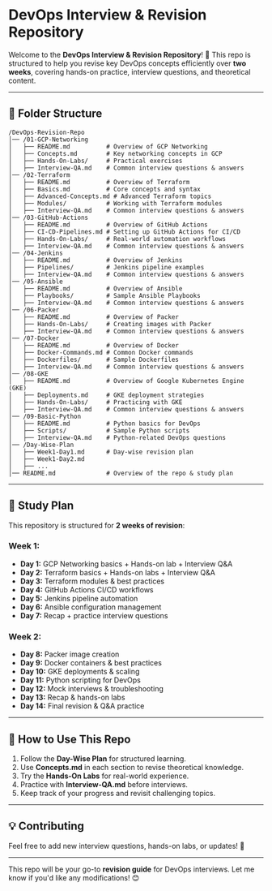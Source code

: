 # DevOps Interview & Revision Repository

Welcome to the **DevOps Interview & Revision Repository**! 🚀 This repo is structured to help you revise key DevOps concepts efficiently over **two weeks**, covering hands-on practice, interview questions, and theoretical content.

---

## 📂 Folder Structure

```
/DevOps-Revision-Repo
│── /01-GCP-Networking
│   ├── README.md          # Overview of GCP Networking
│   ├── Concepts.md        # Key networking concepts in GCP
│   ├── Hands-On-Labs/     # Practical exercises
│   ├── Interview-QA.md    # Common interview questions & answers
│── /02-Terraform
│   ├── README.md          # Overview of Terraform
│   ├── Basics.md          # Core concepts and syntax
│   ├── Advanced-Concepts.md # Advanced Terraform topics
│   ├── Modules/           # Working with Terraform modules
│   ├── Interview-QA.md    # Common interview questions & answers
│── /03-GitHub-Actions
│   ├── README.md          # Overview of GitHub Actions
│   ├── CI-CD-Pipelines.md # Setting up GitHub Actions for CI/CD
│   ├── Hands-On-Labs/     # Real-world automation workflows
│   ├── Interview-QA.md    # Common interview questions & answers
│── /04-Jenkins
│   ├── README.md          # Overview of Jenkins
│   ├── Pipelines/         # Jenkins pipeline examples
│   ├── Interview-QA.md    # Common interview questions & answers
│── /05-Ansible
│   ├── README.md          # Overview of Ansible
│   ├── Playbooks/         # Sample Ansible Playbooks
│   ├── Interview-QA.md    # Common interview questions & answers
│── /06-Packer
│   ├── README.md          # Overview of Packer
│   ├── Hands-On-Labs/     # Creating images with Packer
│   ├── Interview-QA.md    # Common interview questions & answers
│── /07-Docker
│   ├── README.md          # Overview of Docker
│   ├── Docker-Commands.md # Common Docker commands
│   ├── Dockerfiles/       # Sample Dockerfiles
│   ├── Interview-QA.md    # Common interview questions & answers
│── /08-GKE
│   ├── README.md          # Overview of Google Kubernetes Engine (GKE)
│   ├── Deployments.md     # GKE deployment strategies
│   ├── Hands-On-Labs/     # Practicing with GKE
│   ├── Interview-QA.md    # Common interview questions & answers
│── /09-Basic-Python
│   ├── README.md          # Python basics for DevOps
│   ├── Scripts/           # Sample Python scripts
│   ├── Interview-QA.md    # Python-related DevOps questions
│── /Day-Wise-Plan
│   ├── Week1-Day1.md      # Day-wise revision plan
│   ├── Week1-Day2.md
│   ├── ...
│── README.md              # Overview of the repo & study plan
```

---

## 📅 Study Plan
This repository is structured for **2 weeks of revision**:

### Week 1:
- **Day 1:** GCP Networking basics + Hands-on lab + Interview Q&A
- **Day 2:** Terraform basics + Hands-on labs + Interview Q&A
- **Day 3:** Terraform modules & best practices
- **Day 4:** GitHub Actions CI/CD workflows
- **Day 5:** Jenkins pipeline automation
- **Day 6:** Ansible configuration management
- **Day 7:** Recap + practice interview questions

### Week 2:
- **Day 8:** Packer image creation
- **Day 9:** Docker containers & best practices
- **Day 10:** GKE deployments & scaling
- **Day 11:** Python scripting for DevOps
- **Day 12:** Mock interviews & troubleshooting
- **Day 13:** Recap & hands-on labs
- **Day 14:** Final revision & Q&A practice

---

## 🚀 How to Use This Repo
1. Follow the **Day-Wise Plan** for structured learning.
2. Use **Concepts.md** in each section to revise theoretical knowledge.
3. Try the **Hands-On Labs** for real-world experience.
4. Practice with **Interview-QA.md** before interviews.
5. Keep track of your progress and revisit challenging topics.

---

## 💡 Contributing
Feel free to add new interview questions, hands-on labs, or updates! 🚀

---

This repo will be your go-to **revision guide** for DevOps interviews. Let me know if you'd like any modifications! 😊
